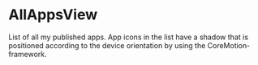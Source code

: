 # AllAppsView

List of all my published apps. 
App icons in the list have a shadow that is positioned according to the device orientation by using the CoreMotion-framework.
